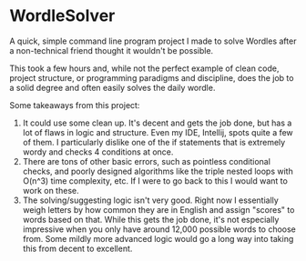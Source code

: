# WordleSolver

A quick, simple command line program project I made to solve Wordles after a non-technical friend thought it wouldn't be possible.

This took a few hours and, while not the perfect example of clean code, project structure, or programming paradigms and discipline, does the job to a solid degree and often easily solves the daily wordle. 

Some takeaways from this project:

1. It could use some clean up. It's decent and gets the job done, but has a lot of flaws in logic and structure. Even my IDE, Intellij, spots quite a few of them. I particularly dislike one of the if statements that is extremely wordy and checks 4 conditions at once. 
2. There are tons of other basic errors, such as pointless conditional checks, and poorly designed algorithms like the triple nested loops with O(n^3) time complexity, etc. If I were to go back to this I would want to work on these.
3. The solving/suggesting logic isn't very good. Right now I essentially weigh letters by how common they are in English and assign "scores" to words based on that. While this gets the job done, it's not especially impressive when you only have around 12,000 possible words to choose from. Some mildly more advanced logic would go a long way into taking this from decent to excellent.
